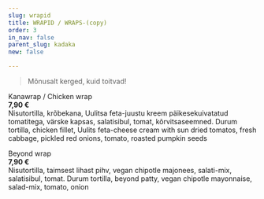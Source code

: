 ```yaml
---
slug: wrapid
title: WRAPID / WRAPS-(copy)
order: 3
in_nav: false
parent_slug: kadaka
new: false

---
```

<div class="ellipsis"></div>

> Mõnusalt kerged, kuid toitvad!

<span class="spicy"></span>
Kanawrap /
Chicken wrap  
**7,90 €**  
<span class="koostis">Nisutortilla, krõbekana, Uulitsa feta-juustu kreem päikesekuivatatud tomatitega, värske kapsas, salatisibul, tomat, kõrvitsaseemned. Durum tortilla, chicken fillet, Uulits feta-cheese cream with sun dried tomatos, fresh cabbage, pickled red onions, tomato, roasted pumpkin seeds</span>

Beyond wrap  
**7,90 €**  
<span class="koostis">Nisutortilla, taimsest lihast pihv, vegan chipotle majonees, salati-mix, salatisibul, tomat. Durum tortilla, beyond patty, vegan chipotle mayonnaise, salad-mix, tomato, onion</span> <span class="vegan"></span>